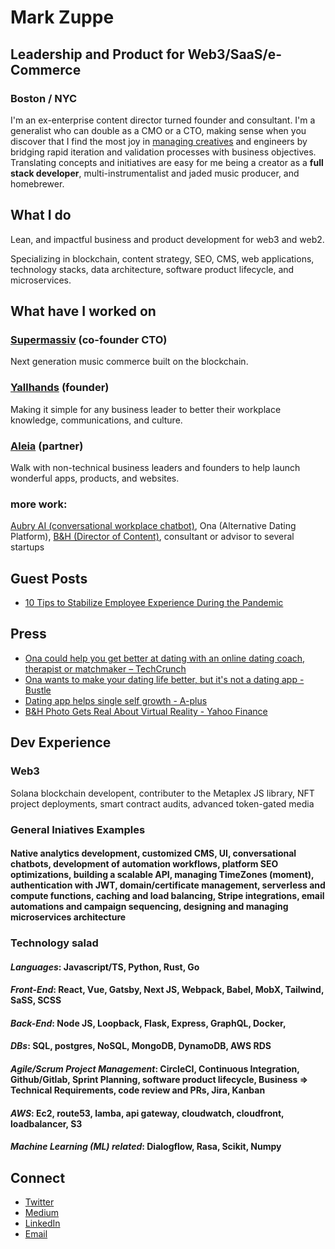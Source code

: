 # Mark Zuppe
## Leadership and Product for Web3/SaaS/e-Commerce
### Boston / NYC

I'm an ex-enterprise content director turned founder and consultant. I'm a generalist who can double as a CMO or a CTO, making sense when you discover that I find the most joy in [managing creatives](https://yallhands.com/blog/crushing-the-myth-that-creatives-require-delicate-management) and engineers by bridging rapid iteration and validation processes with business objectives. Translating concepts and initiatives are easy for me being a creator as a **full stack developer**, multi-instrumentalist and jaded music producer, and homebrewer. 

## What I do
Lean, and impactful business and product development for web3 and web2.

Specializing in blockchain, content strategy, SEO, CMS, web applications, technology stacks, data architecture, software product lifecycle, and microservices.

## What have I worked on

### [Supermassiv](https://supermassiv.com) (co-founder CTO)
Next generation music commerce built on the blockchain.

### [Yallhands](https://yallhands.com) (founder)
Making it simple for any business leader to better their workplace knowledge, communications, and culture.

### [Aleia](https://www.aleia.io/) (partner)
Walk with non-technical business leaders and founders to help launch wonderful apps, products, and websites.

### more work: 
[Aubry AI (conversational workplace chatbot)](https://www.google.com/url?sa=t&rct=j&q=&esrc=s&source=web&cd=&cad=rja&uact=8&ved=2ahUKEwio4YDw6_3wAhVPHM0KHSJAD_8QFjAAegQIBhAD&url=https%3A%2F%2Fwww.hrdive.com%2Fpress-release%2F20180320-aubry-the-hr-virtual-assistant-will-call-into-work-sick-for-you%2F&usg=AOvVaw09VltXgusK_Jbi-50ldH4u), Ona (Alternative Dating Platform), [B&H (Director of Content)](https://bandh.com), consultant or advisor to several startups

## Guest Posts
* [10 Tips to Stabilize Employee Experience During the Pandemic](https://talentculture.com/stabilize-employee-experience/)

## Press
* [Ona could help you get better at dating with an online dating coach, therapist or matchmaker – TechCrunch](https://techcrunch.com/2017/02/07/ona-launch/)
* [Ona wants to make your dating life better, but it's not a dating app - Bustle](https://www.bustle.com/p/new-app-ona-wants-to-make-your-dating-life-better-but-its-not-a-dating-app-36054)
* [Dating app helps single self growth - A-plus](https://articles.aplus.com/a/ona-dating-app-helps-singles-self-growth)
* [B&H Photo Gets Real About Virtual Reality - Yahoo Finance](https://finance.yahoo.com/news/b-h-photo-gets-real-090700490.html)

## Dev Experience
### Web3
Solana blockchain developent, contributer to the Metaplex JS library, NFT project deployments, smart contract audits, advanced token-gated media

### General Iniatives Examples
#### Native analytics development, customized CMS, UI, conversational chatbots, development of automation workflows, platform SEO optimizations, building a scalable API, managing TimeZones (moment), authentication with JWT, domain/certificate management, serverless and compute functions, caching and load balancing, Stripe integrations, email automations and campaign sequencing, designing and managing microservices architecture
### Technology salad
#### *Languages*: Javascript/TS, Python, Rust, Go
#### *Front-End*: React, Vue, Gatsby, Next JS, Webpack, Babel, MobX, Tailwind, SaSS, SCSS
#### *Back-End*: Node JS, Loopback, Flask, Express, GraphQL, Docker,
#### *DBs*: SQL, postgres, NoSQL, MongoDB, DynamoDB, AWS RDS
#### *Agile/Scrum Project Management*: CircleCI, Continuous Integration, Github/Gitlab, Sprint Planning, software product lifecycle, Business => Technical Requirements, code review and PRs, Jira, Kanban
#### *AWS*: Ec2, route53, lamba, api gateway, cloudwatch, cloudfront, loadbalancer, S3
#### *Machine Learning (ML) related*: Dialogflow, Rasa, Scikit, Numpy


## Connect
* [Twitter](https://twitter.com/mjzuppe)
* [Medium](https://medium.com/@mjzuppe)
* [LinkedIn](https://www.linkedin.com/in/mark-zuppe)
* [Email](mailto:markzuppe=at=outlook.com)

